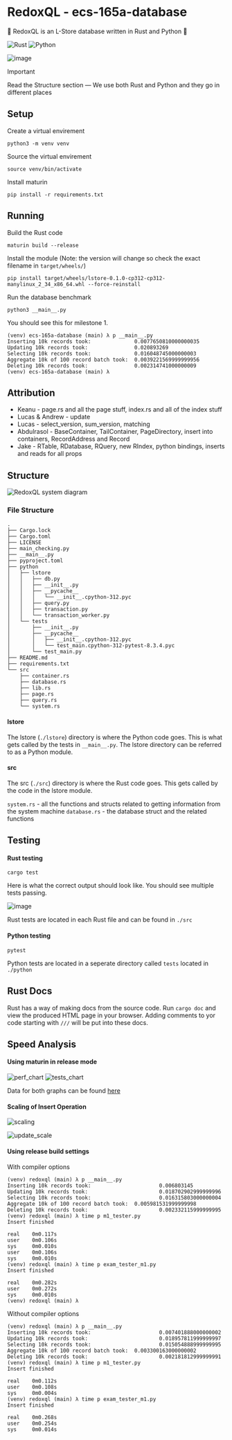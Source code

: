 # RedoxQL - ecs-165a-database
🦀 RedoxQL is an L-Store database written in Rust and Python 🚀

![Rust](https://img.shields.io/badge/Rust-1A5D8A?style=for-the-badge&logo=rust&logoColor=white)
![Python](https://img.shields.io/badge/Python-3776AB?style=for-the-badge&logo=python&logoColor=white)

![image](https://github.com/user-attachments/assets/2ac1e769-afdf-4905-8d99-d18df26cc7ff)

> [!IMPORTANT]
> Read the Structure section — We use both Rust and Python and they go in different places

## Setup
Create a virtual envirement
```
python3 -m venv venv
```

Source the virtual envirement
```
source venv/bin/activate
```

Install maturin
```
pip install -r requirements.txt
```

## Running
Build the Rust code
```
maturin build --release
```

Install the module (Note: the version will change so check the exact filename in `target/wheels/`)
```
pip install target/wheels/lstore-0.1.0-cp312-cp312-manylinux_2_34_x86_64.whl --force-reinstall
```

Run the database benchmark
```
python3 __main__.py
```

You should see this for milestone 1.

```
(venv) ecs-165a-database (main) λ p __main__.py
Inserting 10k records took:  			 0.0077650810000000035
Updating 10k records took:  			 0.020893269
Selecting 10k records took:  			 0.016048745000000003
Aggregate 10k of 100 record batch took:	 0.0039221569999999956
Deleting 10k records took:  			 0.002314741000000009
(venv) ecs-165a-database (main) λ
```

## Attribution
- Keanu - page.rs and all the page stuff, index.rs and all of the index stuff
- Lucas & Andrew - update
- Lucas - select_version, sum_version, matching 
- Abdulrasol - BaseContainer, TailContainer, PageDirectory, insert into containers, RecordAddress and Record
- Jake - RTable, RDatabase, RQuery, new RIndex, python bindings, inserts and reads for all props

## Structure

![RedoxQL system diagram](https://github.com/user-attachments/assets/9b170cbd-1bbc-4966-870d-47a331bf2515)

### File Structure

```
.
├── Cargo.lock
├── Cargo.toml
├── LICENSE
├── main_checking.py
├── __main__.py
├── pyproject.toml
├── python
│   ├── lstore
│   │   ├── db.py
│   │   ├── __init__.py
│   │   ├── __pycache__
│   │   │   └── __init__.cpython-312.pyc
│   │   ├── query.py
│   │   ├── transaction.py
│   │   └── transaction_worker.py
│   └── tests
│       ├── __init__.py
│       ├── __pycache__
│       │   ├── __init__.cpython-312.pyc
│       │   └── test_main.cpython-312-pytest-8.3.4.pyc
│       └── test_main.py
├── README.md
├── requirements.txt
└── src
    ├── container.rs
    ├── database.rs
    ├── lib.rs
    ├── page.rs
    ├── query.rs
    └── system.rs
```

#### lstore
The lstore (`./lstore`) directory is where the Python code goes. This is what gets called by the tests in `__main__.py`. The lstore directory can be referred to as a Python module.

#### src
The src (`./src`) directory is where the Rust code goes. This gets called by the code in the lstore module.

`system.rs` - all the functions and structs related to getting information from the system machine
`database.rs` - the database struct and the related functions

## Testing

#### Rust testing
```
cargo test
```

Here is what the correct output should look like. You should see multiple tests passing.

![image](https://github.com/user-attachments/assets/b6aee0b5-571f-4450-9381-296efc5e2f73)

Rust tests are located in each Rust file and can be found in `./src`

#### Python testing
```
pytest
```

Python tests are located in a seperate directory called `tests` located in `./python`

## Rust Docs

Rust has a way of making docs from the source code. Run `cargo doc` and view the produced HTML page in your browser. Adding comments to yor code starting with `///` will be put into these docs.

## Speed Analysis

#### Using maturin in release mode

![perf_chart](https://github.com/user-attachments/assets/31b18374-11b6-42fd-8405-5f32a751804f)
![tests_chart](https://github.com/user-attachments/assets/8e638ec0-12f7-461f-b1e6-7823d98004cf)

Data for both graphs can be found [here](./python/benchmarks/speedtests.py)

#### Scaling of Insert Operation

![scaling](https://github.com/user-attachments/assets/22cff07d-d7b0-4502-b559-635a22e38c77)

![update_scale](https://github.com/user-attachments/assets/e65ee6c3-7256-4cf1-8432-369cd6658eaf)

#### Using release build settings

With compiler options 
```
(venv) redoxql (main) λ p __main__.py
Inserting 10k records took:                      0.006803145
Updating 10k records took:                       0.018702902999999996
Selecting 10k records took:                      0.016315803000000004
Aggregate 10k of 100 record batch took:  0.005981531999999998
Deleting 10k records took:                       0.002332115999999995
(venv) redoxql (main) λ time p m1_tester.py
Insert finished

real    0m0.117s
user    0m0.106s
sys     0m0.010s
user    0m0.106s
sys     0m0.010s
(venv) redoxql (main) λ time p exam_tester_m1.py
Insert finished

real    0m0.282s
user    0m0.272s
sys     0m0.010s
(venv) redoxql (main) λ
```

Without compiler options
```
(venv) redoxql (main) λ p __main__.py
Inserting 10k records took:                      0.007401888000000002
Updating 10k records took:                       0.018957811999999997
Selecting 10k records took:                      0.015054888999999995
Aggregate 10k of 100 record batch took:  0.003300163000000002
Deleting 10k records took:                       0.002181812999999991
(venv) redoxql (main) λ time p m1_tester.py
Insert finished

real    0m0.112s
user    0m0.108s
sys     0m0.004s
(venv) redoxql (main) λ time p exam_tester_m1.py
Insert finished

real    0m0.268s
user    0m0.254s
sys     0m0.014s
```
